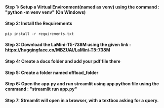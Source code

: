 
#### Step 1: Setup a Virtual Environment(named as venv) using the command : "python -m venv venv" (On Windows) 

#### Step 2: Install the Requirements
```
pip install -r requirements.txt
```

#### Step 3: Download the LaMini-T5-738M using the given link : https://huggingface.co/MBZUAI/LaMini-T5-738M

#### Step 4: Create a docs folder and add your pdf file there

#### Step 5: Create a folder named offload_folder

#### Step 6: Open the app.py and run streamlit using app python file using the command :  "streamlit run app.py"

#### Step 7: Streamlit will open in a browser, with a textbox asking for a query.

